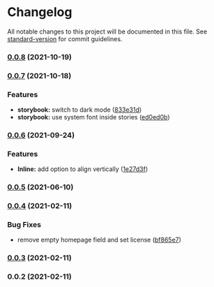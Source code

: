 # Changelog

All notable changes to this project will be documented in this file. See [standard-version](https://github.com/conventional-changelog/standard-version) for commit guidelines.

### [0.0.8](https://github.com/mortzmortz/ferbes-layout/compare/v0.0.7...v0.0.8) (2021-10-19)

### [0.0.7](https://github.com/mortzmortz/ferbes-layout/compare/v0.0.6...v0.0.7) (2021-10-18)


### Features

* **storybook:** switch to dark mode ([833e31d](https://github.com/mortzmortz/ferbes-layout/commit/833e31dca245ef297dc706e260a8c59ca8432dde))
* **storybook:** use system font inside stories ([ed0ed0b](https://github.com/mortzmortz/ferbes-layout/commit/ed0ed0b7f149cecefa5876f3d358eddfb1e847e8))

### [0.0.6](https://github.com/mortzmortz/ferbes-layout/compare/v0.0.5...v0.0.6) (2021-09-24)


### Features

* **Inline:** add option to align vertically ([1e27d3f](https://github.com/mortzmortz/ferbes-layout/commit/1e27d3f1afa00318926dceeed314149a12cfd0ab))

### [0.0.5](https://github.com/mortzmortz/ferbes-layout/compare/v0.0.4...v0.0.5) (2021-06-10)

### [0.0.4](https://github.com/mortzmortz/ferbes-layout/compare/v0.0.3...v0.0.4) (2021-02-11)


### Bug Fixes

* remove empty homepage field and set license ([bf865e7](https://github.com/mortzmortz/ferbes-layout/commit/bf865e7fd796321789a9efbce60c6b3a0f518548))

### [0.0.3](https://github.com/mortzmortz/ferbes-layout/compare/v0.0.2...v0.0.3) (2021-02-11)

### 0.0.2 (2021-02-11)
